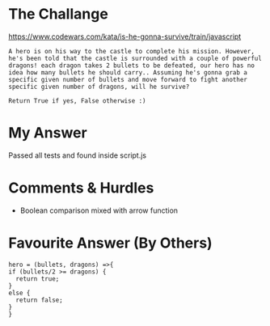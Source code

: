 # The Challange

https://www.codewars.com/kata/is-he-gonna-survive/train/javascript
```
A hero is on his way to the castle to complete his mission. However, he's been told that the castle is surrounded with a couple of powerful dragons! each dragon takes 2 bullets to be defeated, our hero has no idea how many bullets he should carry.. Assuming he's gonna grab a specific given number of bullets and move forward to fight another specific given number of dragons, will he survive?

Return True if yes, False otherwise :)
```

# My Answer

Passed all tests and found inside script.js

# Comments & Hurdles

* Boolean comparison mixed with arrow function

# Favourite Answer (By Others)
```
hero = (bullets, dragons) =>{
if (bullets/2 >= dragons) {
  return true;
}
else {
  return false;
}
}
```